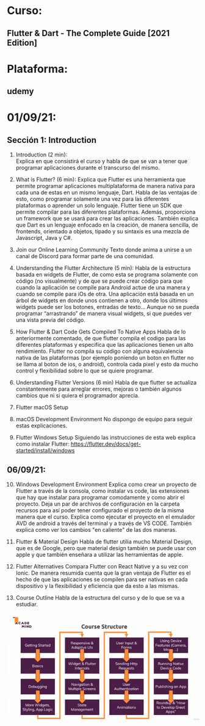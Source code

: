 # Curso:  
## Flutter & Dart - The Complete Guide [2021 Edition]
# Plataforma:
## udemy

# 01/09/21:

## Sección 1: Introduction

1. Introduction (2 min):  
Explica en que consistirá el curso y habla de que se van a tener que programar aplicaciones durante el transcurso del mismo.

2. What is Flutter? (6 min):
Explica que Flutter es una herramienta que permite programar aplicaciones multiplataforma de manera nativa para cada una de estas en un mismo lenguaje, Dart. 
Habla de las ventajas de esto, como programar solamente una vez para las diferentes plataformas o aprender un solo lenguaje.
Flutter tiene un SDK que permite compilar para las diferentes plataformas. Además, proporciona un framework que se usará para crear las aplicaciones. 
También explica que Dart es un lenguaje enfocado en la creación, de manera sencilla, de frontends, orientado a objetos, tipado y su sintaxis es una mezcla de Javascript, Java y C#.

3. Join our Online Learning Community
Texto donde anima a unirse a un canal de Discord para formar parte de una comunidad.

4. Understanding the Flutter Architecture (5 min):
Habla de la estructura basada en widgets de Flutter, de como esta se programa solamente con código (no visualmente) y de que se puede crear código para que cuando la aplicación se compile para Android actue de una manera y cuando se compile para iOs de otra.
Una aplicación está basada en un árbol de widgets en donde unos contienen a otro, donde los últimos widgets puede ser los botones, entradas de texto… 
Aunque no se pueda programar “arrastrando” de manera visual widgets, si que puedes ver una vista previa del código. 

5. How Flutter & Dart Code Gets Compiled To Native Apps
Habla de lo anteriormente comentado, de que flutter compila el codigo para las diferentes plataformas y especifica que las aplicaciones tienen un alto rendimiento.
Flutter no compila su codigo con alguna equivalencia nativa de las plataformas (por ejemplo poniendo un boton en flutter no se llama al boton de ios, o android), controla cada pixel y esto da mucho control y flexibilidad sobre lo que se quiere programar. 

6. Understanding Flutter Versions (6 min)
Habla de que flutter se actualiza constantemente para arreglar errores, mejoras o también algunos cambios que ni si quiera el programador aprecia.

7. Flutter macOS Setup

8. macOS Development Environment
No dispongo de equipo para seguir estas explicaciones.

9. Flutter Windows Setup
Siguiendo las instrucciones de esta web explica como instalar Flutter: https://flutter.dev/docs/get-started/install/windows

## 06/09/21:

10. Windows Development Environment
Explica como crear un proyecto de Flutter a través de la consola, como instalar vs code, las extensiones que hay que instalar para programar comodamente y como abrir el proyecto.
Deja un par de archivos de configuración en la carpeta recursos para así poder tener configurado el proyecto de la misma manera que el curso.
Explica como ejecutar el proyecto en el emulador AVD de android a través del terminal y a través de VS CODE. 
También explica como ver los cambios "en caliente" de las dos maneras.

11. Flutter & Material Design
Habla de flutter utilia mucho Material Design, que es de Google, pero que material design también se puede usar con apple y que también enseñara a utilizar las herramientas de apple.

12. Flutter Alternatives
Compara Flutter con React Native y a su vez con Ionic. De manera resumida cuenta que la gran ventaja de Flutter es el hecho de que las aplicaciones se compilen para ser nativas en cada dispositivo y la flexibilidad y eficiencia que da esto a las mismas.

13. Course Outline
Habla de la estructura del curso y de lo que se va a estudiar.

![](capturas/courseStructure.png)

